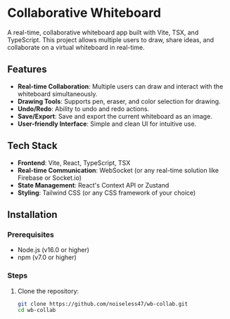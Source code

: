# Collaborative Whiteboard

A real-time, collaborative whiteboard app built with Vite, TSX, and TypeScript. This project allows multiple users to draw, share ideas, and collaborate on a virtual whiteboard in real-time.

## Features

- **Real-time Collaboration**: Multiple users can draw and interact with the whiteboard simultaneously.
- **Drawing Tools**: Supports pen, eraser, and color selection for drawing.
- **Undo/Redo**: Ability to undo and redo actions.
- **Save/Export**: Save and export the current whiteboard as an image.
- **User-friendly Interface**: Simple and clean UI for intuitive use.

## Tech Stack

- **Frontend**: Vite, React, TypeScript, TSX
- **Real-time Communication**: WebSocket (or any real-time solution like Firebase or Socket.io)
- **State Management**: React's Context API or Zustand
- **Styling**: Tailwind CSS (or any CSS framework of your choice)

## Installation

### Prerequisites

- Node.js (v16.0 or higher)
- npm (v7.0 or higher)

### Steps

1. Clone the repository:

   ```bash
   git clone https://github.com/noiseless47/wb-collab.git
   cd wb-collab
